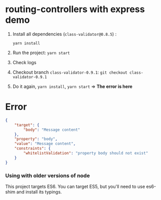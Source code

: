 # routing-controllers with express demo

1. Install all dependencies (`class-validator@0.8.5`) :
    
    `yarn install`
  
2. Run the project:
    `yarn start`
3. Check logs
4. Checkout branch `class-validator-0.9.1`: `git checkout class-validator-0.9.1`
5. Do it again, `yarn install`, `yarn start` => __**The error is here**__

# Error
```json
{
    "target": {
        "body": "Message content"
    },
    "property": "body",
    "value": "Message content",
    "constraints": {
        "whitelistValidation": "property body should not exist"
    }
}
```

### Using with older versions of node

This project targets ES6. 
You can target ES5, but you'll need to use es6-shim and install its typings.
